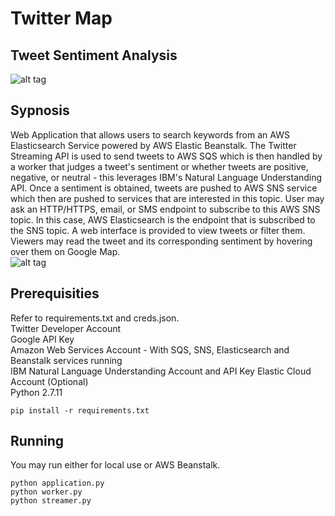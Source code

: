 # Twitter Map
## Tweet Sentiment Analysis
![alt tag](https://github.com/mramdass/Twitter_Map/blob/master/Screenshots/Zoom_Out.PNG)  
## Sypnosis
Web Application that allows users to search keywords from an AWS Elasticsearch Service powered by AWS Elastic Beanstalk. The Twitter Streaming API is used to send tweets to AWS SQS which is then handled by a worker that judges a tweet's sentiment or whether tweets are positive, negative, or neutral - this leverages IBM's Natural Language Understanding API. Once a sentiment is obtained, tweets are pushed to AWS SNS service which then are pushed to services that are interested in this topic. User may ask an HTTP/HTTPS, email, or SMS endpoint to subscribe to this AWS SNS topic. In this case, AWS Elasticsearch is the endpoint that is subscribed to the SNS topic. A web interface is provided to view tweets or filter them. Viewers may read the tweet and its corresponding sentiment by hovering over them on Google Map.  
![alt tag](https://github.com/mramdass/Twitter_Map/blob/master/Screenshots/Architecture.png)  
## Prerequisities
Refer to requirements.txt and creds.json.  
Twitter Developer Account  
Google API Key  
Amazon Web Services Account - With SQS, SNS, Elasticsearch and Beanstalk services running  
IBM Natural Language Understanding Account and API Key
Elastic Cloud Account (Optional)  
Python 2.7.11  
```
pip install -r requirements.txt
```
## Running
You may run either for local use or AWS Beanstalk.  
```
python application.py
python worker.py
python streamer.py
```
